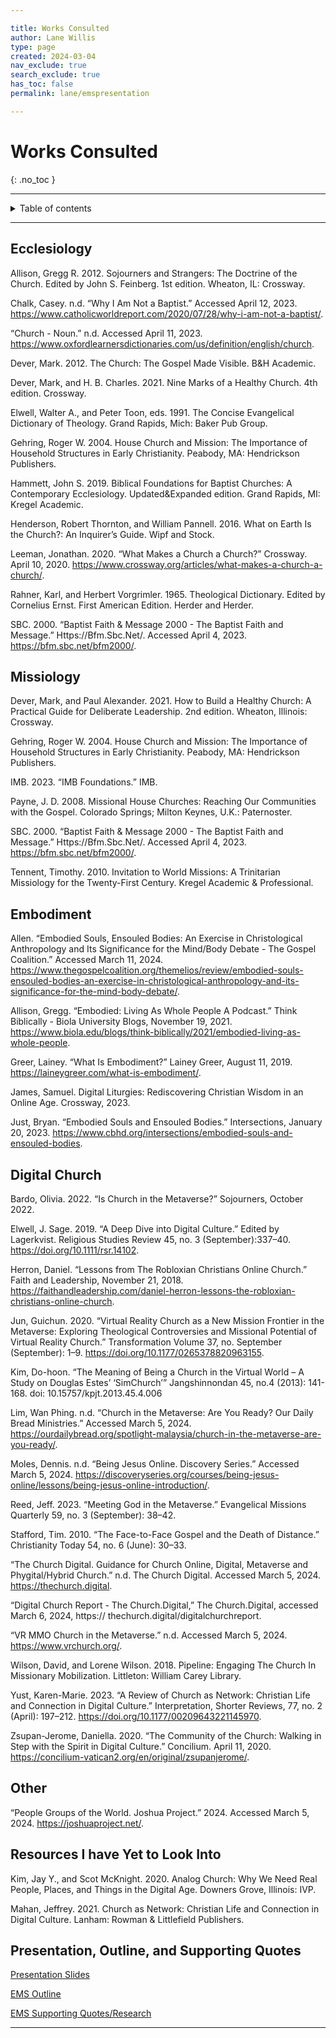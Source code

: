 ```yaml
---

title: Works Consulted
author: Lane Willis
type: page
created: 2024-03-04
nav_exclude: true
search_exclude: true
has_toc: false
permalink: lane/emspresentation

---
```


# Works Consulted
{: .no_toc }

---

<details closed markdown="block">
  <summary>
    Table of contents
  </summary>
  {: .text-delta }
1. TOC
{:toc}
</details>

---

## Ecclesiology 

Allison, Gregg R. 2012. Sojourners and Strangers: The Doctrine of the Church. Edited by John S. Feinberg. 1st edition. Wheaton, IL: Crossway. 

Chalk, Casey. n.d. “Why I Am Not a Baptist.” Accessed April 12, 2023. https://www.catholicworldreport.com/2020/07/28/why-i-am-not-a-baptist/. 

“Church - Noun.” n.d. Accessed April 11, 2023. https://www.oxfordlearnersdictionaries.com/us/definition/english/church. 

Dever, Mark. 2012. The Church: The Gospel Made Visible. B&H Academic. 

Dever, Mark, and H. B. Charles. 2021. Nine Marks of a Healthy Church. 4th edition. Crossway. 

Elwell, Walter A., and Peter Toon, eds. 1991. The Concise Evangelical Dictionary of Theology. Grand Rapids, Mich: Baker Pub Group. 

Gehring, Roger W. 2004. House Church and Mission: The Importance of Household Structures in Early Christianity. Peabody, MA: Hendrickson Publishers. 

Hammett, John S. 2019. Biblical Foundations for Baptist Churches: A Contemporary Ecclesiology. Updated&Expanded edition. Grand Rapids, MI: Kregel Academic. 

Henderson, Robert Thornton, and William Pannell. 2016. What on Earth Is the Church?: An Inquirer’s Guide. Wipf and Stock. 

Leeman, Jonathan. 2020. “What Makes a Church a Church?” Crossway. April 10, 2020. https://www.crossway.org/articles/what-makes-a-church-a-church/. 

Rahner, Karl, and Herbert Vorgrimler. 1965. Theological Dictionary. Edited by Cornelius Ernst. First American Edition. Herder and Herder. 

SBC. 2000. “Baptist Faith & Message 2000 - The Baptist Faith and Message.” Https://Bfm.Sbc.Net/. Accessed April 4, 2023. https://bfm.sbc.net/bfm2000/. 

## Missiology 

Dever, Mark, and Paul Alexander. 2021. How to Build a Healthy Church: A Practical Guide for Deliberate Leadership. 2nd edition. Wheaton, Illinois: Crossway. 

Gehring, Roger W. 2004. House Church and Mission: The Importance of Household Structures in Early Christianity. Peabody, MA: Hendrickson Publishers. 

IMB. 2023. “IMB Foundations.” IMB. 

Payne, J. D. 2008. Missional House Churches: Reaching Our Communities with the Gospel. Colorado Springs; Milton Keynes, U.K.: Paternoster. 

SBC. 2000. “Baptist Faith & Message 2000 - The Baptist Faith and Message.” Https://Bfm.Sbc.Net/. Accessed April 4, 2023. https://bfm.sbc.net/bfm2000/. 

Tennent, Timothy. 2010. Invitation to World Missions: A Trinitarian Missiology for the Twenty-First Century. Kregel Academic & Professional. 

## Embodiment 

Allen. “Embodied Souls, Ensouled Bodies: An Exercise in Christological Anthropology and Its Significance for the Mind/Body Debate - The Gospel Coalition.” Accessed March 11, 2024. https://www.thegospelcoalition.org/themelios/review/embodied-souls-ensouled-bodies-an-exercise-in-christological-anthropology-and-its-significance-for-the-mind-body-debate/. 

Allison, Gregg. “Embodied: Living As Whole People A Podcast.” Think Biblically - Biola University Blogs, November 19, 2021. https://www.biola.edu/blogs/think-biblically/2021/embodied-living-as-whole-people. 

Greer, Lainey. “What Is Embodiment?” Lainey Greer, August 11, 2019. https://laineygreer.com/what-is-embodiment/. 

James, Samuel. Digital Liturgies: Rediscovering Christian Wisdom in an Online Age. Crossway, 2023. 

Just, Bryan. “Embodied Souls and Ensouled Bodies.” Intersections, January 20, 2023. https://www.cbhd.org/intersections/embodied-souls-and-ensouled-bodies. 

## Digital Church 

Bardo, Olivia. 2022. “Is Church in the Metaverse?” Sojourners, October 2022. 

Elwell, J. Sage. 2019. “A Deep Dive into Digital Culture.” Edited by Lagerkvist. Religious Studies Review 45, no. 3 (September):337–40. https://doi.org/10.1111/rsr.14102. 

Herron, Daniel. “Lessons from The Robloxian Christians Online Church.” Faith and Leadership, November 21, 2018. https://faithandleadership.com/daniel-herron-lessons-the-robloxian-christians-online-church. 

Jun, Guichun. 2020. “Virtual Reality Church as a New Mission Frontier in the Metaverse: Exploring Theological Controversies and Missional Potential of Virtual Reality Church.” Transformation Volume 37, no. September (September): 1–9. https://doi.org/10.1177/0265378820963155. 

Kim, Do-hoon. “The Meaning of Being a Church in the Virtual World – A Study on Douglas Estes’ ‘SimChurch’” Jangshinnondan 45, no.4 (2013): 141-168. doi: 10.15757/kpjt.2013.45.4.006 

Lim, Wan Phing. n.d. “Church in the Metaverse: Are You Ready? Our Daily Bread Ministries.” Accessed March 5, 2024. https://ourdailybread.org/spotlight-malaysia/church-in-the-metaverse-are-you-ready/. 

Moles, Dennis. n.d. “Being Jesus Online. Discovery Series.” Accessed March 5, 2024. https://discoveryseries.org/courses/being-jesus-online/lessons/being-jesus-online-introduction/. 

Reed, Jeff. 2023. “Meeting God in the Metaverse.” Evangelical Missions Quarterly 59, no. 3 (September): 38–42. 

Stafford, Tim. 2010. “The Face-to-Face Gospel and the Death of Distance.” Christianity Today 54, no. 6 (June): 30–33. 

“The Church Digital. Guidance for Church Online, Digital, Metaverse and Phygital/Hybrid Church.” n.d. The Church Digital. Accessed March 5, 2024. https://thechurch.digital. 

“Digital Church Report - The Church.Digital,” The Church.Digital, accessed March 6, 2024, https:// thechurch.digital/digitalchurchreport. 

“VR MMO Church in the Metaverse.” n.d. Accessed March 5, 2024. https://www.vrchurch.org/. 

Wilson, David, and Lorene Wilson. 2018. Pipeline: Engaging The Church In Missionary Mobilization. Littleton: William Carey Library. 

Yust, Karen-Marie. 2023. “A Review of Church as Network: Christian Life and Connection in Digital Culture.” Interpretation, Shorter Reviews, 77, no. 2 (April): 197–212. https://doi.org/10.1177/00209643221145970. 

Zsupan-Jerome, Daniella. 2020. “The Community of the Church: Walking in Step with the Spirit in Digital Culture.” Concilium. April 11, 2020. https://concilium-vatican2.org/en/original/zsupanjerome/. 

## Other 

“People Groups of the World. Joshua Project.” 2024. Accessed March 5, 2024. https://joshuaproject.net/. 

## Resources I have Yet to Look Into 

Kim, Jay Y., and Scot McKnight. 2020. Analog Church: Why We Need Real People, Places, and Things in the Digital Age. Downers Grove, Illinois: IVP. 

Mahan, Jeffrey. 2021. Church as Network: Christian Life and Connection in Digital Culture. Lanham: Rowman & Littlefield Publishers. 

## Presentation, Outline, and Supporting Quotes

[Presentation Slides](/files/ems-lane/Shortened%20EMS%20Presentation.pdf)

[EMS Outline](/files/ems-lane/EMS%20Outline%20Final.pdf)

[EMS Supporting Quotes/Research](/files/ems-lane/EMS%20Presentation%20Supporting%20Quotes.pdf)


---

